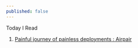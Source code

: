 ```yaml
---
published: false
---
```

Today I Read
1. [Painful journey of painless deployments : Airpair](https://www.airpair.com/docker/posts/the-painful-journey-of-painless-deployments)